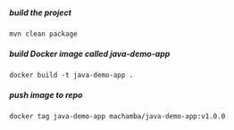 ##### build the project
    mvn clean package

##### build Docker image called java-demo-app
    docker build -t java-demo-app .
    
##### push image to repo 
    docker tag java-demo-app machamba/java-demo-app:v1.0.0
    

